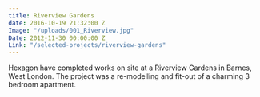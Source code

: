 ```yaml
---
title: Riverview Gardens
date: 2016-10-19 21:32:00 Z
Image: "/uploads/001_Riverview.jpg"
Date: 2012-11-30 00:00:00 Z
Link: "/selected-projects/riverview-gardens"
---
```


Hexagon have completed works on site at a Riverview Gardens in Barnes, West London. The project was a re-modelling and fit-out of a charming 3 bedroom apartment.